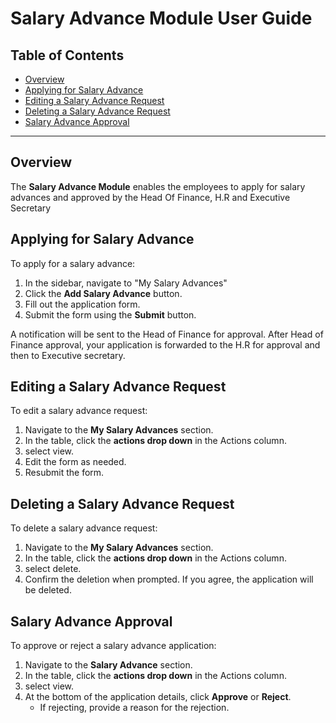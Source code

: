 # Salary Advance Module User Guide

## Table of Contents

- [Overview](#overview)
- [Applying for Salary Advance](#applying-for-salary-advance)
- [Editing a Salary Advance Request](#editing-a-salary-advance-request)
- [Deleting a Salary Advance Request](#deleting-a-salary-advance-request)
- [Salary Advance Approval](#salary-advance-approval)

---

<a name="overview"></a>
## Overview

The **Salary Advance Module** enables the employees to apply for salary advances and approved by the Head Of Finance, H.R and Executive Secretary

<a name="applying-for-salary-advance"></a>
## Applying for Salary Advance

To apply for a salary advance:
1. In the sidebar, navigate to "My Salary Advances"
1. Click the **Add Salary Advance** button.
2. Fill out the application form.
3. Submit the form using the **Submit** button.

A notification will be sent to the Head of Finance for approval. After Head of Finance approval, your application is forwarded to the H.R for approval and then to Executive secretary.  

<a name="editing-a-salary-advance-request"></a>
## Editing a Salary Advance Request

To edit a salary advance request:

1. Navigate to the **My Salary Advances** section.
2. In the table, click the **actions drop down** in the Actions column.
3. select view.  
3. Edit the form as needed.
4. Resubmit the form.

<a name="deleting-a-salary-advance-request"></a>
## Deleting a Salary Advance Request

To delete a salary advance request:

1. Navigate to the **My Salary Advances** section.
2. In the table, click the **actions drop down** in the Actions column.
3. select delete.  
3. Confirm the deletion when prompted. If you agree, the application will be deleted.

<a name="salary-advance-approval"></a>
## Salary Advance Approval

To approve or reject a salary advance application:

1. Navigate to the **Salary Advance** section.
2. In the table, click the **actions drop down** in the Actions column.
3. select view.  
3. At the bottom of the application details, click **Approve** or **Reject**.
    - If rejecting, provide a reason for the rejection.
